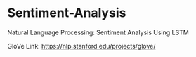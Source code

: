 # Sentiment-Analysis

Natural Language Processing: Sentiment Analysis Using LSTM

GloVe Link: https://nlp.stanford.edu/projects/glove/
